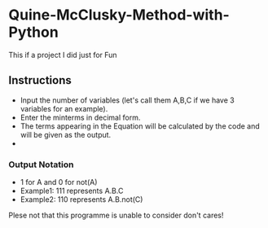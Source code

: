 # Quine-McClusky-Method-with-Python
This if a project I did just for Fun

## Instructions
- Input the number of variables (let's call them A,B,C if we have 3 variables for an example).
- Enter the minterms in decimal form.
- The terms appearing in the Equation will be calculated by the code and will be given as the output.
-
### Output Notation
- 1 for A and 0 for not(A)
- Example1: 111 represents A.B.C
- Example2: 110 represents A.B.not(C)

Plese not that this programme is unable to consider don't cares!
